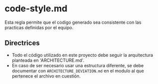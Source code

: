 # code-style.md

Esta regla permite que el codigo generado sea consistente con las practicas definidas por el equipo.

## Directrices

- Todo el código utilizado en este proyecto debe seguir la arquitectura planteada en 'ARCHITECTURE.md'.
- En caso de ser necesario usar una estructura diferente, se debe documentar con `ARCHITECTURE_DEVIATION.md` en el modulo al que pertenece el archivo en cuestión.
